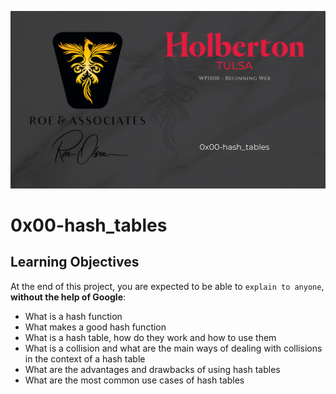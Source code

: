 ![0x00-hash_tables banner](https://github.com/ronroeandassociates/assets/blob/master/images/0x00-hash_tables_banner.png)

# 0x00-hash_tables

## Learning Objectives

At the end of this project, you are expected to be able to `explain to anyone`, **without the help of Google**:

- What is a hash function
- What makes a good hash function
- What is a hash table, how do they work and how to use them
- What is a collision and what are the main ways of dealing with collisions in the context of a hash table
- What are the advantages and drawbacks of using hash tables
- What are the most common use cases of hash tables
